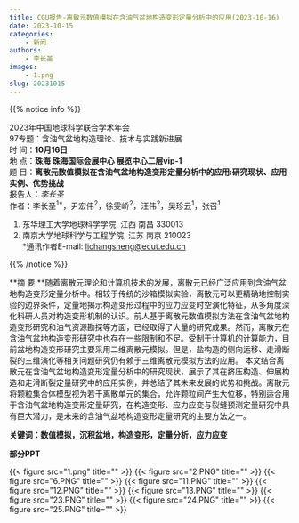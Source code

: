 ```yaml
---
title: CGU报告-离散元数值模拟在含油气盆地构造变形定量分析中的应用(2023-10-16)
date: 2023-10-15
categories:
    - 新闻
authors:
    - 李长圣
images:
    - 1.png
slug: 20231015
---
```


{{% notice info %}}

2023年中国地球科学联合学术年会  
97专题：含油气盆地构造理论、技术与实践新进展  
时  间：**10月16日**  
地  点：**珠海 珠海国际会展中心 展览中心二层vip-1**   
题  目：**离散元数值模拟在含油气盆地构造变形定量分析中的应用:研究现状、应用实例、优势挑战**  
报告人：*李长圣*  
作者：李长圣<sup>1*</sup>，尹宏伟<sup>2</sup>，徐雯峤<sup>2</sup>，汪伟<sup>2</sup>，吴珍云<sup>1</sup>，张召<sup>1</sup>   
1. 东华理工大学地球科学学院, 江西 南昌 330013  
2. 南京大学地球科学与工程学院, 江苏 南京 210023  
*通讯作者E-mail: lichangsheng@ecut.edu.cn

{{% /notice %}}

**摘  要:**随着离散元理论和计算机技术的发展，离散元已经广泛应用到含油气盆地构造变形定量分析中。相较于传统的沙箱模拟实验，离散元可以更精确地控制实验的边界条件，定量地揭示构造变形过程中的应力应变时空演化特征，从多角度深化科研人员对构造变形机制的认识。前人基于离散元数值模拟方法在含油气盆地构造变形研究和油气资源勘探等方面，已经取得了大量的研究成果。然而，离散元在含油气盆地构造变形研究中也存在一些限制和不足。受制于计算机的计算能力，目前盆地构造变形研究主要采用二维离散元模拟。但是，盐构造的侧向运移、走滑断裂的三维演化等相关问题研究仍有赖于三维离散元模拟方法的应用。
本文结合离散元在含油气盆地构造变形定量分析中的研究现状，展示了其在挤压构造、伸展构造和走滑断裂定量研究中的应用实例，并总结了其未来发展的优势和挑战。离散元将颗粒集合体模型视为若干离散单元的集合，允许颗粒间产生大位移，特别适合用于含油气盆地构造变形定量研究，在构造变形、应力应变与裂缝预测定量研究中具有巨大潜力，是未来的含油气盆地构造变形定量研究的主要方法之一。

**关键词：数值模拟，沉积盆地，构造变形，定量分析，应力应变**

**部分PPT**

{{< figure src="1.png" title=""  >}}
{{< figure src="2.PNG" title=""  >}}
{{< figure src="6.PNG" title=""  >}}
{{< figure src="11.PNG" title=""  >}}
{{< figure src="12.PNG" title=""  >}}
{{< figure src="13.PNG" title=""  >}}
{{< figure src="23.PNG" title=""  >}}
{{< figure src="24.PNG" title=""  >}}
{{< figure src="25.PNG" title=""  >}}
